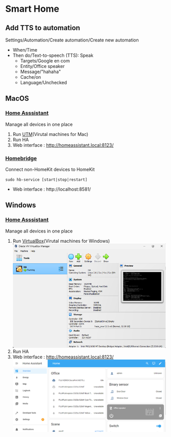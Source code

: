 # Smart Home

## Add TTS to automation

Settings/Automation/Create automation/Create new automation
- When/Time
- Then do/Text-to-speech (TTS): Speak
  - Targets/Google en com
  - Entity/Office speaker
  - Message/"hahaha"
  - Cache/on
  - Language/Unchecked

## MacOS

### [Home Asssistant](https://www.home-assistant.io/)
Manage all devices in one place

1. Run [UTM](https://mac.getutm.app/)(Virutal machines for Mac)
2. Run HA
3. Web interface : http://homeassistant.local:8123/

###  [Homebridge](https://homebridge.io/)

Connect non-HomeKit devices to HomeKit

`sudo hb-service [start|stop|restart]`

- Web interface : http://localhost:8581/

## Windows

### [Home Asssistant](https://www.home-assistant.io/)
Manage all devices in one place

1. Run [VirtualBox](https://www.virtualbox.org/)(Virutal machines for Windows)
![VirtualBox](VirtualBox.png)
2. Run HA
3. Web interface : http://homeassistant.local:8123/
![HomeAssistant](HomeAssistant.png)
